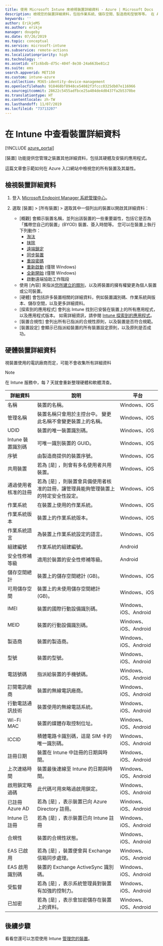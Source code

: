 ```yaml
---
title: 使用 Microsoft Intune 來檢視裝置詳細資料 - Azure | Microsoft Docs
description: 檢視您的裝置詳細資料，包括作業系統、儲存空間、製造商和型號等等。 在 Azure 中使用 Microsoft Intune 取得已安裝的應用程式清單、檢查相容性原則，以及設定 TeamViewer。 類似檢視清查您管理的裝置。
keywords: ''
author: ErikjeMS
ms.author: erikje
manager: dougeby
ms.date: 07/26/2019
ms.topic: conceptual
ms.service: microsoft-intune
ms.subservice: remote-actions
ms.localizationpriority: high
ms.technology: ''
ms.assetid: e71c6bdb-d75c-404f-8e38-24a663be81c2
ms.suite: ems
search.appverid: MET150
ms.custom: intune-azure
ms.collection: M365-identity-device-management
ms.openlocfilehash: 918468bf8948ce54082f3fccc0325db07e116966
ms.sourcegitcommit: 28622c5455adfbce25a404de4d0437fa2b5370be
ms.translationtype: HT
ms.contentlocale: zh-TW
ms.lasthandoff: 11/07/2019
ms.locfileid: "73713207"
---
```

# <a name="see-device-details-in-intune"></a>在 Intune 中查看裝置詳細資料

[!INCLUDE [azure_portal](../includes/azure_portal.md)]

[裝置]  功能提供您管理之裝置其他詳細資料，包括其硬體及安裝的應用程式。

這篇文章會示範如何在 Azure 入口網站中檢視您的所有裝置及其屬性。

## <a name="view-the-device-details"></a>檢視裝置詳細資料

1. 登入 [Microsoft Endpoint Manager 系統管理中心](https://go.microsoft.com/fwlink/?linkid=2109431)。
3. 選取 [裝置]   > [所有裝置]  > 選取其中一個列出的裝置以開啟其詳細資料：

   - [概觀]  會顯示裝置名稱，並列出該裝置的一些重要屬性，包括它是否為「攜帶您自己的裝置」(BYOD) 裝置、簽入時間等。 您可以在裝置上執行下列動作：
      - [淘汰](devices-wipe.md#retire)
      - [抹除](devices-wipe.md#wipe)
      - [遠端鎖定](device-remote-lock.md)
      - [同步裝置](device-sync.md)
      - [重設密碼](device-passcode-reset.md)
      - [重新啟動](device-restart.md) (僅限 Windows)
      - [全新開始](device-fresh-start.md) (僅限 Windows)
      - 啟動遠端協助工作階段
   - 使用 [內容]  來指派[您所建立的類別](../enrollment/device-group-mapping.md)，以及將裝置的擁有權變更為個人裝置或公司裝置。
   - [硬體]  會包括許多裝置相關的詳細資料，例如裝置識別碼、作業系統與版本、儲存空間，以及更多詳細資料。
   - [探索到的應用程式]  會列出 Intune 找到已安裝在裝置上的所有應用程式，以及應用程式版本。 如需詳細資訊，請參閱 [Intune 探索到的應用程式](../apps/app-discovered-apps.md)。
   - [裝置合規性]  會列出所有已指派的合規性原則，以及裝置是否符合規範。
   - [裝置設定]  會顯示已指派給裝置的所有裝置設定原則，以及原則是否成功。

## <a name="hardware-device-details"></a>硬體裝置詳細資料
視裝置使用的電訊廠商而定，可能不會收集所有詳細資料

> [!Note]  
> 在 Intune 服務中，每 7 天就會重新整理硬體和軟體清查。

|詳細資料|說明|平台| 
|--------------|----------------------|----|  
|名稱|裝置的名稱。|Windows、iOS|
|管理名稱|裝置名稱只會用於主控台中。 變更此名稱不會變更裝置上的名稱。|Windows、iOS|
|UDID|裝置的唯一裝置識別碼。|Windows、iOS|
|Intune 裝置識別碼|可唯一識別裝置的 GUID。|Windows、iOS|
|序號|由製造商提供的裝置序號。|Windows、iOS|
|共用裝置|若為 [是]  ，則會有多名使用者共用裝置。|Windows、iOS|
|通過使用者核准的註冊|若為 [是]  ，則裝置會具備使用者核准的註冊，讓管理員能夠管理裝置上的特定安全性設定。|Windows、iOS|
|作業系統|在裝置上使用的作業系統。|Windows、iOS|
|作業系統版本|裝置上的作業系統版本。|Windows、iOS|
|作業系統語言|為裝置上作業系統設定的語言。|Windows、iOS|
|組建編號|作業系統的組建編號。|Android|
|安全性修補等級|適用於裝置的安全性修補等級。|Android|
|儲存空間總計|裝置上的儲存空間總計 (GB)。|Windows、iOS|
|可用儲存空間|裝置上的未使用儲存空間總計 (GB)。|Windows、iOS|
|IMEI|裝置的國際行動設備識別碼。|Windows、iOS、Android|
|MEID|裝置的行動設備識別碼。|Windows、iOS、Android|
|製造商|裝置的製造商。|Windows、iOS、Android|
|型號|裝置的型號。|Windows、iOS、Android|
|電話號碼|指派給裝置的手機號碼。|Windows、iOS、Android|
|訂閱電訊廠商|裝置的無線電訊廠商。|Windows、iOS、Android|
|行動電話通訊技術|裝置使用的無線電話系統。|Windows、iOS、Android|
|Wi-Fi MAC|裝置的媒體存取控制位址。|Windows、iOS、Android|
|ICCID|積體電路卡識別碼，這是 SIM 卡的唯一識別碼。|Windows、iOS、Android|
|註冊日期|裝置在 Intune 中註冊的日期與時間。|Windows、iOS、Android|
|上次連絡時間|裝置最後連線至 Intune 的日期與時間。|Windows、iOS、Android|
|啟用鎖定略過碼|此代碼可用來略過啟用鎖定。|Windows、iOS、Android|
|已註冊 Azure AD|若為 [是]  ，表示裝置已向 Azure Directory 註冊。|Windows、iOS、Android|
|Intune 已註冊|若為 [是]  ，表示裝置已向 Intune 註冊|Windows、iOS、Android|
|合規性|裝置的合規性狀態。|Windows、iOS、Android|
|EAS 已啟用|若為 [是]  ，裝置便會與 Exchange 信箱同步處理。|Windows、iOS、Android|
|EAS 啟用識別碼|裝置的 Exchange ActiveSync 識別碼。|Windows、iOS、Android|
|受監督|若為 [是]  ，表示系統管理員對裝置有加強的控制力。|Windows、iOS、Android|
|已加密|若為 [是]  ，表示會加密儲存在裝置上的資料。|Windows、iOS、Android|



## <a name="next-steps"></a>後續步驟
看看您還可以怎麼使用 Intune [管理您的裝置](device-management.md)。

